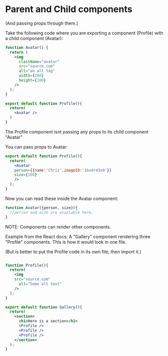 # Parent and Child components

(And passing props through them.)

Take the following code where you are exporting a component (Profile) with a child component (Avatar):

```jsx
function Avatar() {
  return (
    <img
      className="avatar"
      src="source.com"
      alt="an alt tag"
      width={100}
      height={100}
    />
  );
}

export default function Profile(){
  return(
    <Avatar />
  )
}
```

The Profile component isnt passing any props to its child component "Avatar"

You can pass props to Avatar:

```jsx
export default function Profile(){
  return(
    <Avatar 
    person={{name:'Chris',imageID:'1bxdr43o9'}}
    size={100}
    />
  );
}
```

Now you can read these inside the Avatar component:

```jsx
function Avatar({person, size}){
  //person and size are available here,
}

```

NOTE: Components can render other components.

Example from the React docs:
A "Gallery" component rendering three "Profile" components.
This is how it would look in one file.

(But is better to put the Profile code in its own file, then import it.)

```jsx

function Profile(){
  return(
    <img 
    src="source.com"
      alt="Some alt text"
    />
  );
}

export default function Gallery(){
  return(
    <section>
      <h1>Here is a section</h1>
      <Profile />
      <Profile />
      <Profile />
    </section>
  );
}


```
